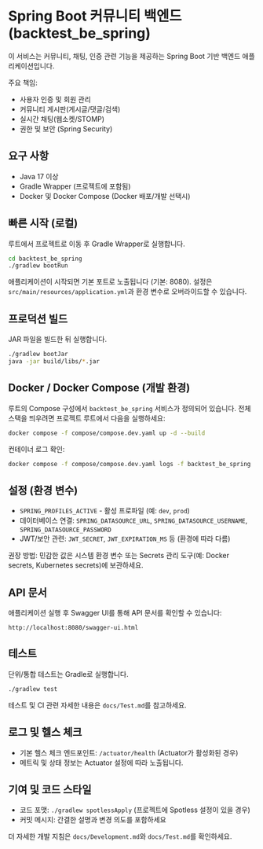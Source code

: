 # Spring Boot 커뮤니티 백엔드 (backtest_be_spring)

이 서비스는 커뮤니티, 채팅, 인증 관련 기능을 제공하는 Spring Boot 기반 백엔드 애플리케이션입니다.

주요 책임:
- 사용자 인증 및 회원 관리
- 커뮤니티 게시판(게시글/댓글/검색)
- 실시간 채팅(웹소켓/STOMP)
- 권한 및 보안 (Spring Security)

## 요구 사항
- Java 17 이상
- Gradle Wrapper (프로젝트에 포함됨)
- Docker 및 Docker Compose (Docker 배포/개발 선택시)

## 빠른 시작 (로컬)
루트에서 프로젝트로 이동 후 Gradle Wrapper로 실행합니다.

```bash
cd backtest_be_spring
./gradlew bootRun
```

애플리케이션이 시작되면 기본 포트로 노출됩니다 (기본: 8080). 설정은 `src/main/resources/application.yml`과 환경 변수로 오버라이드할 수 있습니다.

## 프로덕션 빌드
JAR 파일을 빌드한 뒤 실행합니다.

```bash
./gradlew bootJar
java -jar build/libs/*.jar
```

## Docker / Docker Compose (개발 환경)
루트의 Compose 구성에서 `backtest_be_spring` 서비스가 정의되어 있습니다. 전체 스택을 띄우려면 프로젝트 루트에서 다음을 실행하세요:

```bash
docker compose -f compose/compose.dev.yaml up -d --build
```

컨테이너 로그 확인:

```bash
docker compose -f compose/compose.dev.yaml logs -f backtest_be_spring
```

## 설정 (환경 변수)
- `SPRING_PROFILES_ACTIVE` - 활성 프로파일 (예: `dev`, `prod`)
- 데이터베이스 연결: `SPRING_DATASOURCE_URL`, `SPRING_DATASOURCE_USERNAME`, `SPRING_DATASOURCE_PASSWORD`
- JWT/보안 관련: `JWT_SECRET`, `JWT_EXPIRATION_MS` 등 (환경에 따라 다름)

권장 방법: 민감한 값은 시스템 환경 변수 또는 Secrets 관리 도구(예: Docker secrets, Kubernetes secrets)에 보관하세요.

## API 문서
애플리케이션 실행 후 Swagger UI를 통해 API 문서를 확인할 수 있습니다:

```
http://localhost:8080/swagger-ui.html
```

## 테스트
단위/통합 테스트는 Gradle로 실행합니다.

```bash
./gradlew test
```

테스트 및 CI 관련 자세한 내용은 `docs/Test.md`를 참고하세요.

## 로그 및 헬스 체크
- 기본 헬스 체크 엔드포인트: `/actuator/health` (Actuator가 활성화된 경우)
- 메트릭 및 상태 정보는 Actuator 설정에 따라 노출됩니다.

## 기여 및 코드 스타일
- 코드 포맷: `./gradlew spotlessApply` (프로젝트에 Spotless 설정이 있을 경우)
- 커밋 메시지: 간결한 설명과 변경 의도를 포함하세요

더 자세한 개발 지침은 `docs/Development.md`와 `docs/Test.md`를 확인하세요.
